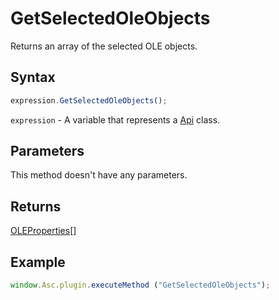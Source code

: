 # GetSelectedOleObjects

Returns an array of the selected OLE objects.

## Syntax

```javascript
expression.GetSelectedOleObjects();
```

`expression` - A variable that represents a [Api](../Api.md) class.

## Parameters

This method doesn't have any parameters.

## Returns

[OLEProperties](../../Enumeration/OLEProperties.md)[]

## Example

```javascript editor-pptx
window.Asc.plugin.executeMethod ("GetSelectedOleObjects");
```
